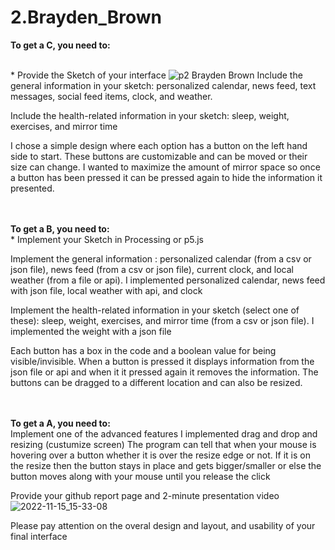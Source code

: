 # 2.Brayden_Brown

**To get a C, you need to:**




<br />* Provide the Sketch of your interface
![p2 Brayden Brown](https://user-images.githubusercontent.com/61167226/202030621-392fc301-622a-4a17-a3ea-5faf1573c33b.png)
Include the general information in your sketch: personalized calendar, news feed, text messages, social feed items, clock, and weather.

Include the health-related information in your sketch: sleep, weight, exercises, and mirror time

I chose a simple design where each option has a button on the left hand side to start. These buttons are customizable and can be moved or their size can change. I wanted to maximize the amount of mirror space so once a button has been pressed it can be pressed again to hide the information it presented.

<br /><br />**To get a B, you need to:**
<br />* Implement your Sketch in Processing or p5.js

Implement the general information : personalized calendar (from a csv or json file), news feed (from a csv or json file), current clock, and local weather (from a file or api).
I implemented personalized calendar, news feed with json file, local weather with api, and clock 

Implement the health-related information in your sketch (select one of these): sleep, weight, exercises, and mirror time (from a csv or json file).
I implemented the weight with a json file

Each button has a box in the code and a boolean value for being visible/invisible. When a button is pressed it displays information from the json file or api and when it it pressed again it removes the information. The buttons can be dragged to a different location and can also be resized.


<br /><br />
**To get a A, you need to:**
<br />Implement one of the advanced features
I implemented drag and drop and resizing (custumize screen)
The program can tell that when your mouse is hovering over a button whether it is over the resize edge or not. If it is on the resize then the button stays in place and gets bigger/smaller or else the button moves along with your mouse until you release the click

Provide your github report page and 2-minute presentation video
![2022-11-15_15-33-08](https://user-images.githubusercontent.com/61167226/202032552-d6cfd060-d418-4f33-8ed9-e96e84260981.gif)

Please pay attention on the overal design and layout, and usability of your final interface
